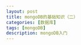 ```yaml
---
layout: post
title: mongoDB的基础知识（二）
categories: [数据库]
tags: [mongoDB]
description: mongoDB入门
---
```

